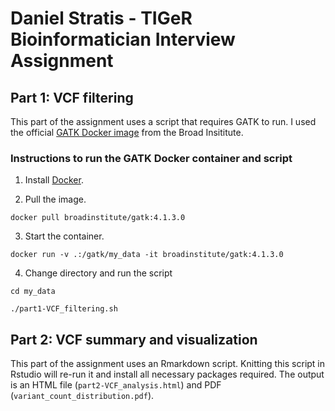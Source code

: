 # Daniel Stratis - TIGeR Bioinformatician Interview Assignment

## Part 1: VCF filtering
This part of the assignment uses a script that requires GATK to run. I used the official [GATK Docker image](https://hub.docker.com/r/broadinstitute/gatk) from the Broad Insititute.

### Instructions to run the GATK Docker container and script
1. Install [Docker](https://docs.docker.com/engine/install/).

2. Pull the image.

```docker pull broadinstitute/gatk:4.1.3.0```

3. Start the container.

```docker run -v .:/gatk/my_data -it broadinstitute/gatk:4.1.3.0```

4. Change directory and run the script

```cd my_data```

```./part1-VCF_filtering.sh```

## Part 2: VCF summary and visualization
This part of the assignment uses an Rmarkdown script. Knitting this script in Rstudio will re-run it and install all necessary packages required. The output is an HTML file (```part2-VCF_analysis.html```) and PDF (```variant_count_distribution.pdf```).
